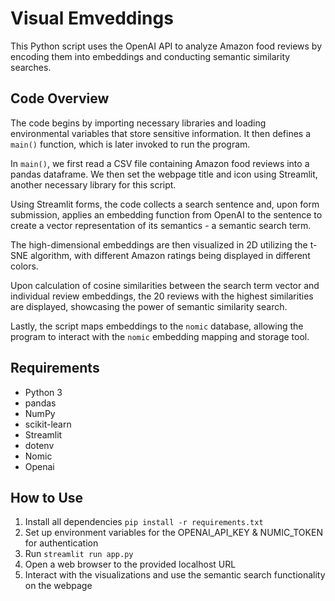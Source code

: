 # Visual Emveddings
This Python script uses the OpenAI API to analyze Amazon food reviews by encoding them into embeddings and conducting semantic similarity searches.

## Code Overview

The code begins by importing necessary libraries and loading environmental variables that store sensitive information. It then defines a `main()` function, which is later invoked to run the program.

In `main()`, we first read a CSV file containing Amazon food reviews into a pandas dataframe. We then set the webpage title and icon using Streamlit, another necessary library for this script.

Using Streamlit forms, the code collects a search sentence and, upon form submission, applies an embedding function from OpenAI to the sentence to create a vector representation of its semantics - a semantic search term.

The high-dimensional embeddings are then visualized in 2D utilizing the t-SNE algorithm, with different Amazon ratings being displayed in different colors.

Upon calculation of cosine similarities between the search term vector and individual review embeddings, the 20 reviews with the highest similarities are displayed, showcasing the power of semantic similarity search.

Lastly, the script maps embeddings to the `nomic` database, allowing the program to interact with the `nomic` embedding mapping and storage tool.

## Requirements

- Python 3
- pandas
- NumPy
- scikit-learn
- Streamlit
- dotenv
- Nomic
- Openai

## How to Use
1. Install all dependencies `pip install -r requirements.txt`
2. Set up environment variables for the OPENAI_API_KEY & NUMIC_TOKEN for authentication
3. Run `streamlit run app.py`
4. Open a web browser to the provided localhost URL
5. Interact with the visualizations and use the semantic search functionality on the webpage
